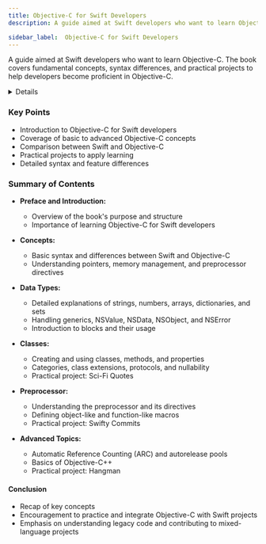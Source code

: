```yaml
---
title: Objective-C for Swift Developers
description: A guide aimed at Swift developers who want to learn Objective-C. The book covers fundamental concepts, syntax differences, and practical projects to help developers become proficient in Objective-C.

sidebar_label:  Objective-C for Swift Developers
---
```


A guide aimed at Swift developers who want to learn Objective-C. The book covers fundamental concepts, syntax differences, and practical projects to help developers become proficient in Objective-C.

<details>

**URL:** https://www.hackingwithswift.com/store/objective-c-for-swift-developers

**Published:** 2019  

**Authors:** `Paul Hudson`

**Tags:**  
`Objective-C`, `Swift`, `iOS Development`, `Programming`, `Transition Guide`

</details>

### Key Points
- Introduction to Objective-C for Swift developers
- Coverage of basic to advanced Objective-C concepts
- Comparison between Swift and Objective-C
- Practical projects to apply learning
- Detailed syntax and feature differences

### Summary of Contents
- **Preface and Introduction:** 
  - Overview of the book's purpose and structure
  - Importance of learning Objective-C for Swift developers
  
- **Concepts:** 
  - Basic syntax and differences between Swift and Objective-C
  - Understanding pointers, memory management, and preprocessor directives
  
- **Data Types:**
  - Detailed explanations of strings, numbers, arrays, dictionaries, and sets
  - Handling generics, NSValue, NSData, NSObject, and NSError
  - Introduction to blocks and their usage
  
- **Classes:**
  - Creating and using classes, methods, and properties
  - Categories, class extensions, protocols, and nullability
  - Practical project: Sci-Fi Quotes
  
- **Preprocessor:**
  - Understanding the preprocessor and its directives
  - Defining object-like and function-like macros
  - Practical project: Swifty Commits

- **Advanced Topics:**
  - Automatic Reference Counting (ARC) and autorelease pools
  - Basics of Objective-C++
  - Practical project: Hangman

#### Conclusion
- Recap of key concepts
- Encouragement to practice and integrate Objective-C with Swift projects
- Emphasis on understanding legacy code and contributing to mixed-language projects

<LinkCard title="Link to Book" href="https://www.hackingwithswift.com/store/objective-c-for-swift-developers" />
